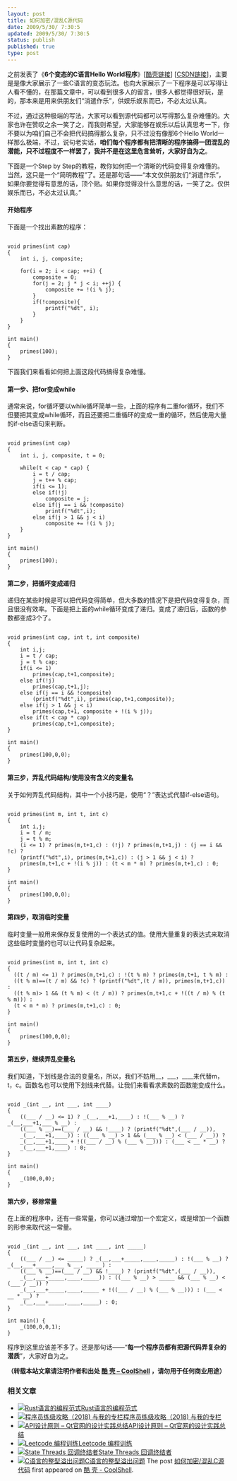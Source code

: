 ```yaml
---
layout: post
title: 如何加密/混乱C源代码
date: 2009/5/30/ 7:30:5
updated: 2009/5/30/ 7:30:5
status: publish
published: true
type: post
---
```


之前发表了《**6个变态的C语言Hello World程序**》[[酷壳链接](https://coolshell.cn/articles/914.html)] [[CSDN链接](http://blog.csdn.net/haoel/archive/2009/05/26/4217565.aspx)]，主要是是像大家展示了一些C语言的变态玩法。也向大家展示了一下程序是可以写得让人看不懂的，在那篇文章中，可以看到很多人的留言，很多人都觉得很好玩，是的，那本来是用来供朋友们“消遣作乐”，供娱乐娱东而已，不必太过认真。


不过，通过这种极端的写法，大家可以看到源代码都可以写得那么复杂难懂的。大家也许在赞叹之余一笑了之，而我则希望，大家能够在娱乐以后认真思考一下，你不要以为咱们自己不会把代码搞得那么复杂，只不过没有像那6个Hello World一样那么极端，不过，说句老实话，**咱们每个程序都有把清晰的程序搞得一团混乱的潜能，只不过程度不一样罢了，我并不是在这里危言耸听，大家好自为之**。


下面是一个Step by Step的教程，教你如何把一个清晰的代码变得复杂难懂的。当然，这只是一个“简明教程”了。还是那句话——“本文仅供朋友们“消遣作乐”，如果你要觉得有意思的话，顶个贴。如果你觉得没什么意思的话，一笑了之。仅供娱乐而已，不必太过认真。”



#### 开始程序


下面是一个找出素数的程序：



```

void primes(int cap)
{
    int i, j, composite;

    for(i = 2; i < cap; ++i) {
        composite = 0;
        for(j = 2; j * j < i; ++j) {
            composite += !(i % j);
        }
        if(!composite){
            printf("%dt", i);
        }
    }
}

int main()
{
    primes(100);
}

```

下面我们来看看如何把上面这段代码搞得复杂难懂。


#### 第一步、把for变成while


通常来说，for循坏要以while循坏简单一些，上面的程序有二重for循环，我们不但要把其变成while循环，而且还要把二重循环的变成一重的循环，然后使用大量的if-else语句来判断。



```

void primes(int cap)
{
    int i, j, composite, t = 0;

    while(t < cap * cap) {
        i = t / cap;
        j = t++ % cap;
        if(i <= 1);
        else if(!j)
            composite = j;
        else if(j == i && !composite)
            printf("%dt",i);
        else if(j > 1 && j < i)
            composite += !(i % j);
    }
}

int main()
{
    primes(100);
}

```

#### 第二步，把循坏变成递归


递归在某些时候是可以把代码变得简单，但大多数的情况下是把代码变得复杂，而且很没有效率。下面是把上面的while循环变成了递归。变成了递归后，函数的参数都变成3个了。



```

void primes(int cap, int t, int composite)
{
    int i,j;
    i = t / cap;
    j = t % cap;
    if(i <= 1)
        primes(cap,t+1,composite);
    else if(!j)
        primes(cap,t+1,j);
    else if(j == i && !composite)
        (printf("%dt",i), primes(cap,t+1,composite));
    else if(j > 1 && j < i)
        primes(cap,t+1, composite + !(i % j));
    else if(t < cap * cap)
        primes(cap,t+1,composite);
}

int main()
{
    primes(100,0,0);
}

```

#### 第三步，弄乱代码结构/使用没有含义的变量名


关于如何弄乱代码结构，其中一个小技巧是，使用“？”表达式代替if-else语句。



```

void primes(int m, int t, int c)
{
    int i,j;
    i = t / m;
    j = t % m;
    (i <= 1) ? primes(m,t+1,c) : (!j) ? primes(m,t+1,j) : (j == i && !c) ?
    (printf("%dt",i), primes(m,t+1,c)) : (j > 1 && j < i) ?
    primes(m,t+1,c + !(i % j)) : (t < m * m) ? primes(m,t+1,c) : 0;
}

int main()
{
    primes(100,0,0);
}

```

#### 第四步，取消临时变量


临时变量一般用来保存反复使用的一个表达式的值。使用大量重复的表达式来取消这些临时变量的也可以让代码复杂起来。



```

void primes(int m, int t, int c)
{
  ((t / m) <= 1) ? primes(m,t+1,c) : !(t % m) ? primes(m,t+1, t % m) :
  ((t % m)==(t / m) && !c) ? (printf("%dt",(t / m)), primes(m,t+1,c)) :
  ((t % m)> 1 && (t % m) < (t / m)) ? primes(m,t+1,c + !((t / m) % (t % m))) :
  (t < m * m) ? primes(m,t+1,c) : 0;
}

int main()
{
    primes(100,0,0);
}

```

#### 第五步，继续弄乱变量名


我们知道，下划线是合法的变量名，所以，我们不妨用\_\_，\_\_\_，\_\_\_\_来代替m，t，c。函数名也可以使用下划线来代替。让我们来看看求素数的函数能变成什么。



```

void _(int __, int ___, int ____)
{
    ((___ / __) <= 1) ? _(__,___+1,____) : !(___ % __) ? _(__,___+1,___ % __) :
    ((___ % __)==(___ / __) && !____) ? (printf("%dt",(___ / __)),
    _(__,___+1,____)) : ((___ % __) > 1 && (___ % __) < (___ / __)) ?
    _(__,___+1,____ + !((___ / __) % (___ % __))) : (___ < __ * __) ?
    _(__,___+1,____) : 0;
}

int main()
{
    _(100,0,0);
}

```

#### 第六步，移除常量


在上面的程序中，还有一些常量，你可以通过增加一个宏定义，或是增加一个函数的形参来取代这一常量。



```

void _(int __, int ___, int ____, int _____)
{
    ((___ / __) <= _____) ? _(__,___+_____,____,_____) : !(___ % __) ? _(__,___+_____,___ % __, _____) :
    ((___ % __)==(___ / __) && !____) ? (printf("%dt",(___ / __)),
    _(__,___+_____,____,_____)) : ((___ % __) > _____ && (___ % __) < (___ / __)) ?
    _(__,___+_____,____,_____ + !((___ / __) % (___ % __))) : (___ < __ * __) ?
    _(__,___+_____,____,_____) : 0;
}

int main() {
    _(100,0,0,1);
}

```

程序到这里应该差不多了。还是那句话——“**每一个程序员都有把源代码弄复杂的潜质**”，大家好自为之。



**（转载本站文章请注明作者和出处 [酷 壳 – CoolShell](https://coolshell.cn/) ，请勿用于任何商业用途）**



### 相关文章

* [![Rust语言的编程范式](https://coolshell.cn/wp-content/uploads/2020/03/rust-social-wide-150x150.jpg)](https://coolshell.cn/articles/20845.html)[Rust语言的编程范式](https://coolshell.cn/articles/20845.html)
* [![程序员练级攻略（2018)  与我的专栏](https://coolshell.cn/wp-content/uploads/2018/05/300x262-150x150.jpg)](https://coolshell.cn/articles/18360.html)[程序员练级攻略（2018) 与我的专栏](https://coolshell.cn/articles/18360.html)
* [![API设计原则 – Qt官网的设计实践总结](https://coolshell.cn/wp-content/uploads/2017/07/api-design-300x278-2-150x150.jpg)](https://coolshell.cn/articles/18024.html)[API设计原则 – Qt官网的设计实践总结](https://coolshell.cn/articles/18024.html)
* [![Leetcode 编程训练](https://coolshell.cn/wp-content/plugins/wordpress-23-related-posts-plugin/static/thumbs/29.jpg)](https://coolshell.cn/articles/12052.html)[Leetcode 编程训练](https://coolshell.cn/articles/12052.html)
* [![State Threads 回调终结者](https://coolshell.cn/wp-content/uploads/2014/10/edsm-150x150.gif)](https://coolshell.cn/articles/12012.html)[State Threads 回调终结者](https://coolshell.cn/articles/12012.html)
* [![C语言的整型溢出问题](https://coolshell.cn/wp-content/uploads/2014/04/c99-150x150.jpg)](https://coolshell.cn/articles/11466.html)[C语言的整型溢出问题](https://coolshell.cn/articles/11466.html)
The post [如何加密/混乱C源代码](https://coolshell.cn/articles/933.html) first appeared on [酷 壳 - CoolShell](https://coolshell.cn).